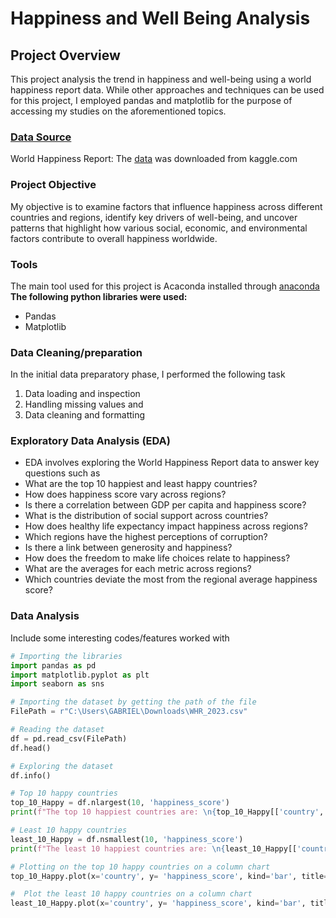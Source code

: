 # Happiness and Well Being Analysis

## Project Overview
This project analysis the trend in happiness and well-being using a world happiness report data. While other approaches and techniques can be used for this project, I employed pandas and matplotlib for the purpose of accessing my studies on the aforementioned topics.

### [Data Source](https://www.kaggle.com/datasets/sazidthe1/global-happiness-scores-and-factors)
World Happiness Report: The [data](https://drive.google.com/file/d/1xCeoWcobQnKmms2UatMuvwjDC1Z3PAxP/view?usp=drive_link) was downloaded from kaggle.com

### Project Objective
My objective is to examine factors that influence happiness across different countries and regions, identify key drivers of well-being, and uncover patterns that highlight how various social, economic, and environmental factors contribute to overall happiness worldwide.

### Tools
The main tool used for this project is Acaconda installed through [anaconda](https://www.anaconda.com/download)
**The following python libraries were used:**
- Pandas
- Matplotlib

### Data Cleaning/preparation
In the initial data preparatory phase, I performed the following task
1. Data loading and inspection
2. Handling missing values and
3. Data cleaning and formatting

### Exploratory Data Analysis (EDA)
- EDA involves exploring the World Happiness Report data to answer key questions such as 
- What are the top 10 happiest and least happy countries?
- How does happiness score vary across regions?
- Is there a correlation between GDP per capita and happiness score?
- What is the distribution of social support across countries?
- How does healthy life expectancy impact happiness across regions?
- Which regions have the highest perceptions of corruption?
- Is there a link between generosity and happiness?
- How does the freedom to make life choices relate to happiness?
- What are the averages for each metric across regions?
- Which countries deviate the most from the regional average happiness score?

### Data Analysis
Include some interesting codes/features worked with
```python
# Importing the libraries 
import pandas as pd
import matplotlib.pyplot as plt
import seaborn as sns

# Importing the dataset by getting the path of the file
FilePath = r"C:\Users\GABRIEL\Downloads\WHR_2023.csv"

# Reading the dataset
df = pd.read_csv(FilePath)
df.head()

# Exploring the dataset
df.info()

# Top 10 happy countries
top_10_Happy = df.nlargest(10, 'happiness_score')
print(f"The top 10 happiest countries are: \n{top_10_Happy[['country', 'happiness_score']]}")

# Least 10 happy countries
least_10_Happy = df.nsmallest(10, 'happiness_score')
print(f"The least 10 happiest countries are: \n{least_10_Happy[['country', 'happiness_score']]}")

# Plotting on the top 10 happy countries on a column chart
top_10_Happy.plot(x='country', y= 'happiness_score', kind='bar', title='Ten Top Happiest Country', color='green')

#  Plot the least 10 happy countries on a column chart
least_10_Happy.plot(x='country', y= 'happiness_score', kind='bar', title='Ten Least Happy Countries', color='red')

